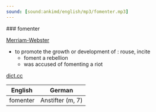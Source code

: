 ```yaml
---
sound: [sound:ankimd/english/mp3/fomenter.mp3]
---
```


\### fomenter

[Merriam-Webster](https://www.merriam-webster.com/dictionary/fomenter)

- to promote the growth or development of : rouse, incite
    - foment a rebellion
    - was accused of fomenting a riot

[dict.cc](https://www.dict.cc/fomenter)

| English        | German       |
| -------------- | ------------ |
| fomenter | Anstifter (m, 7) |

